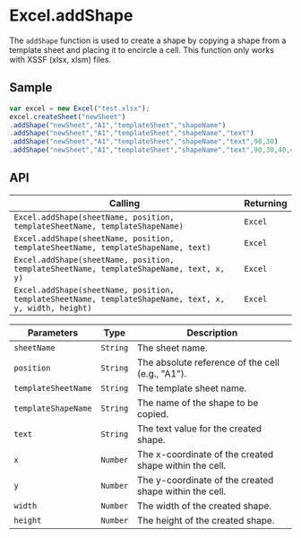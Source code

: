 # Excel.addShape

The `addShape` function is used to create a shape by copying a shape from a template sheet and placing it to encircle a cell. This function only works with XSSF (xlsx, xlsm) files.

## Sample

```javascript
var excel = new Excel("test.xlsx");
excel.createSheet("newSheet")
.addShape("newSheet","A1","templateSheet","shapeName")
.addShape("newSheet","A1","templateSheet","shapeName","text")
.addShape("newSheet","A1","templateSheet","shapeName","text",90,30)
.addShape("newSheet","A1","templateSheet","shapeName","text",90,30,40,40);	// To create a shape not including line by copying templateSheet's
```

## API

| Calling | Returning |
|---|---|
| `Excel.addShape(sheetName, position, templateSheetName, templateShapeName)` | `Excel` |
| `Excel.addShape(sheetName, position, templateSheetName, templateShapeName, text)` | `Excel` |
| `Excel.addShape(sheetName, position, templateSheetName, templateShapeName, text, x, y)` | `Excel` |
| `Excel.addShape(sheetName, position, templateSheetName, templateShapeName, text, x, y, width, height)` | `Excel` |

| Parameters | Type | Description |
|---|---|---|
| `sheetName` | `String` | The sheet name. |
| `position` | `String` | The absolute reference of the cell (e.g., "A1"). |
| `templateSheetName` | `String` | The template sheet name. |
| `templateShapeName` | `String` | The name of the shape to be copied. |
| `text` | `String` | The text value for the created shape. |
| `x` | `Number` | The x-coordinate of the created shape within the cell. |
| `y` | `Number` | The y-coordinate of the created shape within the cell. |
| `width` | `Number` | The width of the created shape. |
| `height` | `Number` | The height of the created shape. |